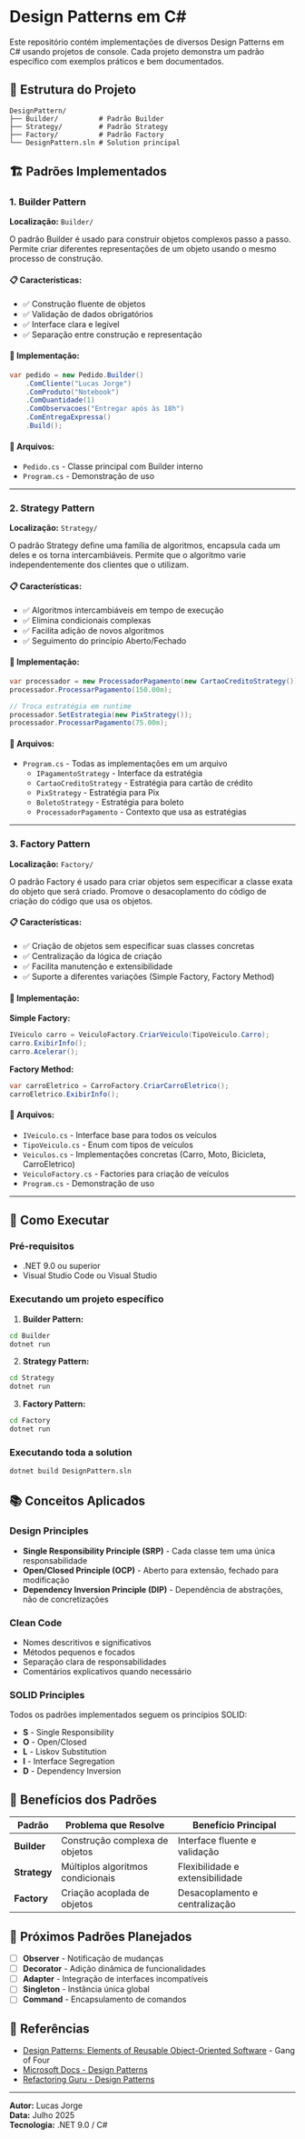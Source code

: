 # Design Patterns em C#

Este repositório contém implementações de diversos Design Patterns em C# usando projetos de console. Cada projeto demonstra um padrão específico com exemplos práticos e bem documentados.

## 📁 Estrutura do Projeto

```
DesignPattern/
├── Builder/          # Padrão Builder
├── Strategy/         # Padrão Strategy  
├── Factory/          # Padrão Factory
└── DesignPattern.sln # Solution principal
```

## 🏗️ Padrões Implementados

### 1. Builder Pattern
**Localização:** `Builder/`

O padrão Builder é usado para construir objetos complexos passo a passo. Permite criar diferentes representações de um objeto usando o mesmo processo de construção.

#### 📋 Características:
- ✅ Construção fluente de objetos
- ✅ Validação de dados obrigatórios
- ✅ Interface clara e legível
- ✅ Separação entre construção e representação

#### 🔧 Implementação:
```csharp
var pedido = new Pedido.Builder()
    .ComCliente("Lucas Jorge")
    .ComProduto("Notebook")
    .ComQuantidade(1)
    .ComObservacoes("Entregar após às 18h")
    .ComEntregaExpressa()
    .Build();
```

#### 📁 Arquivos:
- `Pedido.cs` - Classe principal com Builder interno
- `Program.cs` - Demonstração de uso

---

### 2. Strategy Pattern
**Localização:** `Strategy/`

O padrão Strategy define uma família de algoritmos, encapsula cada um deles e os torna intercambiáveis. Permite que o algoritmo varie independentemente dos clientes que o utilizam.

#### 📋 Características:
- ✅ Algoritmos intercambiáveis em tempo de execução
- ✅ Elimina condicionais complexas
- ✅ Facilita adição de novos algoritmos
- ✅ Seguimento do princípio Aberto/Fechado

#### 🔧 Implementação:
```csharp
var processador = new ProcessadorPagamento(new CartaoCreditoStrategy());
processador.ProcessarPagamento(150.00m);

// Troca estratégia em runtime
processador.SetEstrategia(new PixStrategy());
processador.ProcessarPagamento(75.00m);
```

#### 📁 Arquivos:
- `Program.cs` - Todas as implementações em um arquivo
  - `IPagamentoStrategy` - Interface da estratégia
  - `CartaoCreditoStrategy` - Estratégia para cartão de crédito
  - `PixStrategy` - Estratégia para Pix
  - `BoletoStrategy` - Estratégia para boleto
  - `ProcessadorPagamento` - Contexto que usa as estratégias

---

### 3. Factory Pattern
**Localização:** `Factory/`

O padrão Factory é usado para criar objetos sem especificar a classe exata do objeto que será criado. Promove o desacoplamento do código de criação do código que usa os objetos.

#### 📋 Características:
- ✅ Criação de objetos sem especificar suas classes concretas
- ✅ Centralização da lógica de criação
- ✅ Facilita manutenção e extensibilidade
- ✅ Suporte a diferentes variações (Simple Factory, Factory Method)

#### 🔧 Implementação:

**Simple Factory:**
```csharp
IVeiculo carro = VeiculoFactory.CriarVeiculo(TipoVeiculo.Carro);
carro.ExibirInfo();
carro.Acelerar();
```

**Factory Method:**
```csharp
var carroEletrico = CarroFactory.CriarCarroEletrico();
carroEletrico.ExibirInfo();
```

#### 📁 Arquivos:
- `IVeiculo.cs` - Interface base para todos os veículos
- `TipoVeiculo.cs` - Enum com tipos de veículos
- `Veiculos.cs` - Implementações concretas (Carro, Moto, Bicicleta, CarroEletrico)
- `VeiculoFactory.cs` - Factories para criação de veículos
- `Program.cs` - Demonstração de uso

---

## 🚀 Como Executar

### Pré-requisitos
- .NET 9.0 ou superior
- Visual Studio Code ou Visual Studio

### Executando um projeto específico

1. **Builder Pattern:**
```bash
cd Builder
dotnet run
```

2. **Strategy Pattern:**
```bash
cd Strategy
dotnet run
```

3. **Factory Pattern:**
```bash
cd Factory
dotnet run
```

### Executando toda a solution
```bash
dotnet build DesignPattern.sln
```

## 📚 Conceitos Aplicados

### Design Principles
- **Single Responsibility Principle (SRP)** - Cada classe tem uma única responsabilidade
- **Open/Closed Principle (OCP)** - Aberto para extensão, fechado para modificação
- **Dependency Inversion Principle (DIP)** - Dependência de abstrações, não de concretizações

### Clean Code
- Nomes descritivos e significativos
- Métodos pequenos e focados
- Separação clara de responsabilidades
- Comentários explicativos quando necessário

### SOLID Principles
Todos os padrões implementados seguem os princípios SOLID:
- **S** - Single Responsibility
- **O** - Open/Closed  
- **L** - Liskov Substitution
- **I** - Interface Segregation
- **D** - Dependency Inversion

## 🎯 Benefícios dos Padrões

| Padrão | Problema que Resolve | Benefício Principal |
|--------|---------------------|---------------------|
| **Builder** | Construção complexa de objetos | Interface fluente e validação |
| **Strategy** | Múltiplos algoritmos condicionais | Flexibilidade e extensibilidade |
| **Factory** | Criação acoplada de objetos | Desacoplamento e centralização |

## 🔄 Próximos Padrões Planejados

- [ ] **Observer** - Notificação de mudanças
- [ ] **Decorator** - Adição dinâmica de funcionalidades
- [ ] **Adapter** - Integração de interfaces incompatíveis
- [ ] **Singleton** - Instância única global
- [ ] **Command** - Encapsulamento de comandos

## 📖 Referências

- [Design Patterns: Elements of Reusable Object-Oriented Software](https://en.wikipedia.org/wiki/Design_Patterns) - Gang of Four
- [Microsoft Docs - Design Patterns](https://docs.microsoft.com/en-us/dotnet/standard/design-guidelines/)
- [Refactoring Guru - Design Patterns](https://refactoring.guru/design-patterns)

---

**Autor:** Lucas Jorge  
**Data:** Julho 2025  
**Tecnologia:** .NET 9.0 / C#

